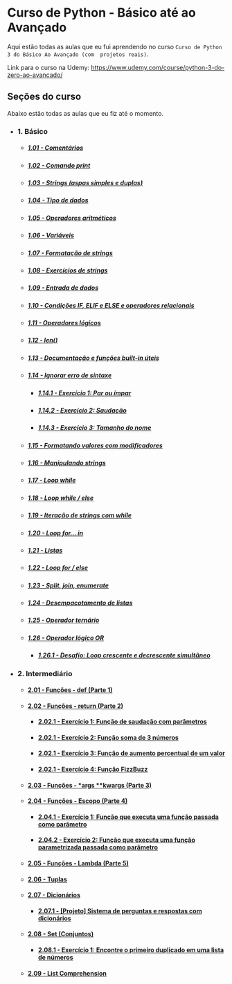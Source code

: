 # Curso de Python - Básico até ao Avançado
Aqui estão todas as aulas que eu fui aprendendo no curso `Curso de Python 3 do Básico Ao Avançado (com 
projetos reais)`.

Link para o curso na Udemy: https://www.udemy.com/course/python-3-do-zero-ao-avancado/

## Seções do curso
Abaixo estão todas as aulas que eu fiz até o momento.

- ### 1. Básico

  - ##### [1.01 - Comentários](01_basic/aula1/aula1.py)
  - ##### [1.02 - Comando print](01_basic/aula2/aula2.py)
  - ##### [1.03 - Strings (aspas simples e duplas)](01_basic/aula3/aula3.py)
  - ##### [1.04 - Tipo de dados](01_basic/aula4/aula4.py)
  - ##### [1.05 - Operadores aritméticos](01_basic/aula5/aula5.py)
  - ##### [1.06 - Variáveis](01_basic/aula6/aula6.py)
  - ##### [1.07 - Formatação de strings](01_basic/aula7/aula7.py)
  - ##### [1.08 - Exercícios de strings](01_basic/aula8/aula8.py)
  - ##### [1.09 - Entrada de dados](01_basic/aula9/aula9.py)
  - ##### [1.10 - Condições IF, ELIF e ELSE e operadores relacionais](01_basic/aula10/aula10.py)
  - ##### [1.11 - Operadores lógicos](01_basic/aula11/aula11.py)
  - ##### [1.12 - len()](01_basic/aula12/aula12.py)
  - ##### [1.13 - Documentação e funções built-in úteis](01_basic/aula13/aula13.py)
  - ##### [1.14 - Ignorar erro de sintaxe](01_basic/aula14/aula14.py)
    - ##### [1.14.1 - Exercício 1: Par ou ímpar](01_basic/aula14/exercicio1.py)
    - ##### [1.14.2 - Exercício 2: Saudação](01_basic/aula14/exercicio2.py)
    - ##### [1.14.3 - Exercício 3: Tamanho do nome](01_basic/aula14/exercicio3.py)
  - ##### [1.15 - Formatando valores com modificadores](01_basic/aula15/aula15.py)
  - ##### [1.16 - Manipulando strings](01_basic/aula16/aula16.py)
  - ##### [1.17 - Loop while](01_basic/aula17/aula17.py)
  - ##### [1.18 - Loop while / else](01_basic/aula18/aula18.py)
  - ##### [1.19 - Iteração de strings com while](01_basic/aula19/aula19.py)
  - ##### [1.20 - Loop for... in](01_basic/aula20/aula20.py)
  - ##### [1.21 - Listas](01_basic/aula21/aula21.py)
  - ##### [1.22 - Loop for / else](01_basic/aula22/aula22.py)
  - ##### [1.23 - Split, join, enumerate](01_basic/aula23/aula23.py)
  - ##### [1.24 - Desempacotamento de listas](01_basic/aula24/aula24.py)
  - ##### [1.25 - Operador ternário](01_basic/aula25/aula25.py)
  - ##### [1.26 - Operador lógico OR](01_basic/aula26/aula26.py)
    - ##### [1.26.1 - Desafio: Loop crescente e decrescente simultâneo](01_basic/aula26/desafio.py)
- ### 2. Intermediário
  - #### [2.01 - Funções - def (Parte 1)](02_intermediate/aula1/aula1.py)
  - #### [2.02 - Funções - return (Parte 2)](02_intermediate/aula2/aula2.py)
    - #### [2.02.1 - Exercício 1: Função de saudação com parâmetros](02_intermediate/aula2/exercicios/exercicio1.py)
    - #### [2.02.1 - Exercício 2: Função soma de 3 números](02_intermediate/aula2/exercicios/exercicio2.py)
    - #### [2.02.1 - Exercício 3: Função de aumento percentual de um valor](02_intermediate/aula2/exercicios/exercicio3.py)
    - #### [2.02.1 - Exercício 4: Função FizzBuzz](02_intermediate/aula2/exercicios/exercicio4.py)
  - #### [2.03 - Funções - *args **kwargs (Parte 3)](02_intermediate/aula3/aula3.py)
  - #### [2.04 - Funções - Escopo (Parte 4)](02_intermediate/aula4/aula4.py)
    - #### [2.04.1 - Exercício 1: Função que executa uma função passada como parâmetro](02_intermediate/aula4/exercicios/exercicio1.py)
    - #### [2.04.2 - Exercício 2: Função que executa uma função parametrizada passada como parâmetro](02_intermediate/aula4/exercicios/exercicio2.py)
  - #### [2.05 - Funções - Lambda (Parte 5)](02_intermediate/aula5/aula5.py)
  - #### [2.06 - Tuplas](02_intermediate/aula6/aula6.py)
  - #### [2.07 - Dicionários](02_intermediate/aula7/aula7.py)
    - #### [2.07.1 - [Projeto] Sistema de perguntas e respostas com dicionários](02_intermediate/aula7/projeto1/projeto1.py)
  - #### [2.08 - Set (Conjuntos)](02_intermediate/aula8/aula8.py)
    - #### [2.08.1 - Exercício 1: Encontre o primeiro duplicado em uma lista de números](02_intermediate/aula8/exercicios/exercicio1.py)
  - #### [2.09 - List Comprehension](02_intermediate/aula9/aula9.py)
